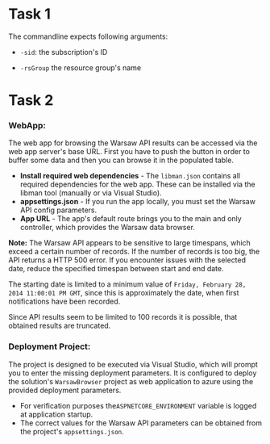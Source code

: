 # Task 1

The commandline expects following arguments:

- `-sid`:  the subscription's ID 

- `-rsGroup` the resource group's name



# Task 2

### WebApp:

The web app for browsing the Warsaw API results can be accessed via the web app server's base URL. First you have to push the button in order to buffer some data and then you can browse it in the populated table.

- **Install required web dependencies** - The `libman.json` contains all required dependencies for the web app. These can be installed via the libman tool (manually or via Visual Studio).
- **appsettings.json** - If you run the app locally, you must set the Warsaw API config parameters.
- **App URL** - The app's default route brings you to the main and only controller, which provides the Warsaw data browser.



**Note:**  The Warsaw API appears to be sensitive to large timespans, which exceed a certain number of records. If the number of records is too big, the API returns a HTTP 500 error. If you encounter issues with the selected date, reduce the specified timespan between start and end date.

The starting date is limited to a minimum value of `Friday, February 28, 2014 11:00:01 PM GMT`, since this is approximately the date, when first notifications have been recorded.

Since API results seem to be limited to 100 records it is possible, that obtained results are truncated.



### Deployment Project:

The project is designed to be executed via Visual Studio, which will prompt you to enter the missing deployment parameters. It is configured to deploy the solution's `WarsawBrowser` project as web application to azure using the provided deployment parameters.

- For verification purposes the`ASPNETCORE_ENVIRONMENT` variable is logged at application startup.
- The correct values for the Warsaw API parameters can be obtained from the project's  `appsettings.json`.